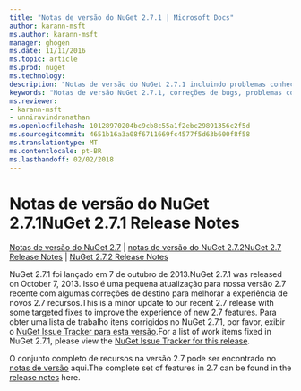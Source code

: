 ```yaml
---
title: "Notas de versão do NuGet 2.7.1 | Microsoft Docs"
author: karann-msft
ms.author: karann-msft
manager: ghogen
ms.date: 11/11/2016
ms.topic: article
ms.prod: nuget
ms.technology: 
description: "Notas de versão do NuGet 2.7.1 incluindo problemas conhecidos, correções de bug, recursos adicionados e DCRs."
keywords: "Notas de versão NuGet 2.7.1, correções de bugs, problemas conhecidos, adicionaram recursos, DCRs"
ms.reviewer:
- karann-msft
- unniravindranathan
ms.openlocfilehash: 10128970204bc9cb8c55a1f2ebc29891356c2f5d
ms.sourcegitcommit: 4651b16a3a08f6711669fc4577f5d63b600f8f58
ms.translationtype: MT
ms.contentlocale: pt-BR
ms.lasthandoff: 02/02/2018
---
```

# <a name="nuget-271-release-notes"></a><span data-ttu-id="74902-104">Notas de versão do NuGet 2.7.1</span><span class="sxs-lookup"><span data-stu-id="74902-104">NuGet 2.7.1 Release Notes</span></span>

<span data-ttu-id="74902-105">[Notas de versão do NuGet 2.7](../release-notes/nuget-2.7.md) | [notas de versão do NuGet 2.7.2](../release-notes/nuget-2.7.2.md)</span><span class="sxs-lookup"><span data-stu-id="74902-105">[NuGet 2.7 Release Notes](../release-notes/nuget-2.7.md) | [NuGet 2.7.2 Release Notes](../release-notes/nuget-2.7.2.md)</span></span>

<span data-ttu-id="74902-106">NuGet 2.7.1 foi lançado em 7 de outubro de 2013.</span><span class="sxs-lookup"><span data-stu-id="74902-106">NuGet 2.7.1 was released on October 7, 2013.</span></span>  <span data-ttu-id="74902-107">Isso é uma pequena atualização para nossa versão 2.7 recente com algumas correções de destino para melhorar a experiência de novos 2.7 recursos.</span><span class="sxs-lookup"><span data-stu-id="74902-107">This is a minor update to our recent 2.7 release with some targeted fixes to improve the experience of new 2.7 features.</span></span> <span data-ttu-id="74902-108">Para obter uma lista de trabalho itens corrigidos no NuGet 2.7.1, por favor, exibir o [NuGet Issue Tracker para esta versão](http://nuget.codeplex.com/workitem/list/advanced?keyword=&status=Closed&type=All&priority=All&release=NuGet%202.7.1&assignedTo=All&component=All&sortField=LastUpdatedDate&sortDirection=Descending&page=0).</span><span class="sxs-lookup"><span data-stu-id="74902-108">For a list of work items fixed in NuGet 2.7.1, please view the [NuGet Issue Tracker for this release](http://nuget.codeplex.com/workitem/list/advanced?keyword=&status=Closed&type=All&priority=All&release=NuGet%202.7.1&assignedTo=All&component=All&sortField=LastUpdatedDate&sortDirection=Descending&page=0).</span></span>

<span data-ttu-id="74902-109">O conjunto completo de recursos na versão 2.7 pode ser encontrado no [notas de versão](../release-notes/nuget-2.7.md) aqui.</span><span class="sxs-lookup"><span data-stu-id="74902-109">The complete set of features in 2.7 can be found in the [release notes](../release-notes/nuget-2.7.md) here.</span></span>

